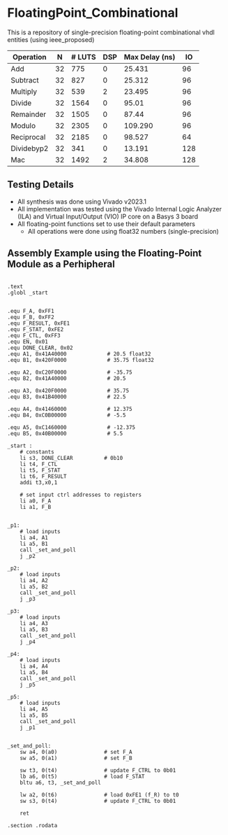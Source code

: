 # FloatingPoint_Combinational
This is a repository of single-precision floating-point combinational vhdl entities (using ieee_proposed) 


| Operation     | N  | # LUTS         | DSP   | Max Delay (ns)  | IO |
| ------------- | -- | -------------- | ----- | --------------- | -- | 
| Add           | 32 | 775            | 0     | 25.431          | 96 |
| Subtract      | 32 | 827            | 0     | 25.312          | 96 |
| Multiply      | 32 | 539            | 2     | 23.495          | 96 |
| Divide        | 32 | 1564           | 0     | 95.01           | 96 |
| Remainder     | 32 | 1505           | 0     | 87.44           | 96 |
| Modulo        | 32 | 2305           | 0     | 109.290         | 96 |
| Reciprocal    | 32 | 2185           | 0     | 98.527          | 64 |
| Dividebyp2    | 32 | 341            | 0     | 13.191          |128 |
| Mac           | 32 | 1492           | 2     | 34.808          |128 |


## Testing Details
+ All synthesis was done using Vivado v2023.1
+ All implementation was tested using the Vivado Internal Logic Analyzer (ILA) and Virtual Input/Output (VIO) IP core on a Basys 3 board
+ All floating-point functions set to use their default parameters
    + All operations were done using float32 numbers (single-precision) 

## Assembly Example using the Floating-Point Module as a Perhipheral 
```

.text
.globl _start


.equ F_A, 0xFF1
.equ F_B, 0xFF2
.equ F_RESULT, 0xFE1
.equ F_STAT, 0xFE2
.equ F_CTL, 0xFF3
.equ EN, 0x01
.equ DONE_CLEAR, 0x02
.equ A1, 0x41A40000             # 20.5 float32
.equ B1, 0x420F0000             # 35.75 float32 

.equ A2, 0xC20F0000             # -35.75 
.equ B2, 0x41A40000             # 20.5

.equ A3, 0x420F0000             # 35.75
.equ B3, 0x41B40000             # 22.5

.equ A4, 0x41460000             # 12.375 
.equ B4, 0xC0B00000             # -5.5

.equ A5, 0xC1460000             # -12.375
.equ B5, 0x40B00000             # 5.5

_start :
    # constants
    li s3, DONE_CLEAR          # 0b10 
    li t4, F_CTL
    li t5, F_STAT
    li t6, F_RESULT
    addi t3,x0,1                

    # set input ctrl addresses to registers
    li a0, F_A 
    li a1, F_B


_p1:
    # load inputs
    li a4, A1
    li a5, B1
    call _set_and_poll
    j _p2

_p2:
    # load inputs
    li a4, A2
    li a5, B2
    call _set_and_poll
    j _p3

_p3:
    # load inputs
    li a4, A3
    li a5, B3
    call _set_and_poll
    j _p4

_p4:
    # load inputs
    li a4, A4
    li a5, B4
    call _set_and_poll
    j _p5

_p5:
    # load inputs
    li a4, A5
    li a5, B5
    call _set_and_poll
    j _p1


_set_and_poll:
    sw a4, 0(a0)               # set F_A 
    sw a5, 0(a1)               # set F_B

    sw t3, 0(t4)               # update F_CTRL to 0b01
    lb a6, 0(t5)               # load F_STAT 
    bltu a6, t3, _set_and_poll

    lw a2, 0(t6)               # load 0xFE1 (f_R) to t0
    sw s3, 0(t4)               # update F_CTRL to 0b01

    ret 

.section .rodata
```
